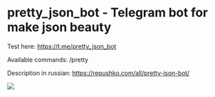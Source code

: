 # pretty_json_bot - Telegram bot for make json beauty

Test here: https://t.me/pretty_json_bot

Available commands: /pretty

Description in russian: https://repushko.com/all/pretty-json-bot/

![](https://github.com/repushko/prettyjsonbot/blob/master/pretty_json_bot.png) 
